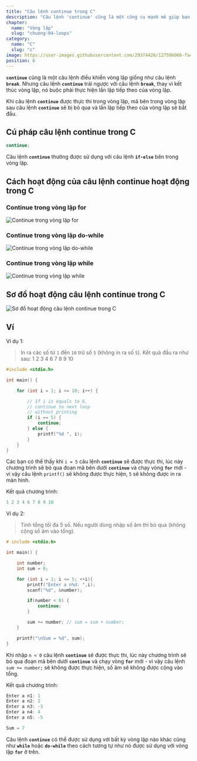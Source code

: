 ```yaml
---
title: "Câu lệnh continue trong C"
description: "Câu lệnh 'continue' cũng là một công cụ mạnh mẽ giúp bạn kiểm soát và điều chỉnh luồng của chương trình giống như 'break' vậy. Nó cho phép bạn bỏ qua một phần của vòng lặp và tiếp tục thực hiện các lệnh tiếp theo dựa trên một điều kiện cụ thể. Cùng xem cách chúng mình sử dụng 'continue' trong lập trình C như thế nào nhé."
chapter:
  name: "Vòng lặp"
  slug: "chuong-04-loops"
category:
  name: "C"
  slug: "c"
image: https://user-images.githubusercontent.com/29374426/127596066-fa46df01-982f-4a72-b6d1-f7d8f5c5a9b3.png
position: 6
---
```


**`continue`** cũng là một câu lệnh điều khiển vòng lặp giống như câu lệnh **`break`**. Nhưng câu lệnh **`continue`** trái ngược với câu lệnh **`break`**, thay vì kết thúc vòng lặp, nó buộc phải thực hiện lần lặp tiếp theo của vòng lặp.

Khi câu lệnh **`continue`** được thực thi trong vòng lặp, mã bên trong vòng lặp sau câu lệnh **`continue`** sẽ bị bỏ qua và lần lặp tiếp theo của vòng lặp sẽ bắt đầu.

## Cú pháp câu lệnh continue trong C

```cpp
continue;
```

Câu lệnh **`continue`** thường được sử dụng với câu lệnh **`if-else`** bên trong vòng lặp.

## Cách hoạt động của câu lệnh continue hoạt động trong C

### Continue trong vòng lặp for

![Continue trong vòng lặp for](https://user-images.githubusercontent.com/29374426/183126659-14f696b2-2349-4012-8dd7-4eb5b82c8170.png)

### Continue trong vòng lặp do-while

![Continue trong vòng lặp do-while](https://user-images.githubusercontent.com/29374426/183126863-bdade997-9ea3-4069-9bd3-e8cd26546505.png)

### Continue trong vòng lặp while

![Continue trong vòng lặp while](https://user-images.githubusercontent.com/29374426/183126835-f795ef01-55f1-4bfa-89a7-843669a1e1e3.png)

## Sơ đồ hoạt động câu lệnh continue trong C

![Sơ đồ hoạt động câu lệnh continue trong C](https://user-images.githubusercontent.com/29374426/183126760-6d1fb767-07c2-4d54-9773-2725d2a99d6c.png)

## Ví

Ví dụ 1:

> In ra các số từ `1` đến `10` trừ số `5` (không in ra số `5`). Kết quả đầu ra như sau: 1 2 3 4 6 7 8 9 10

```cpp
#include <stdio.h>

int main() {

    for (int i = 1; i <= 10; i++) {

        // If i is equals to 6,
        // continue to next loop
        // without printing
        if (i == 5) {
            continue;
        } else {
            printf("%d ", i);
        }
    }
}
```

Các bạn có thể thấy khi `i = 5` câu lệnh **`continue`** sẽ được thực thi, lúc này chương trình sẽ bỏ qua đoạn mã bên dưới **`continue`** và chạy vòng **`for`** mới - vì vậy câu lệnh `printf()` sẽ không được thực hiện, `5` sẽ không được in ra màn hình.

Kết quả chương trình:

```cpp
1 2 3 4 6 7 8 9 10
```

Ví dụ 2:

> Tính tổng tối đa 5 số. Nếu người dùng nhập số âm thì bỏ qua (không cộng số âm vào tổng).

```cpp
# include <stdio.h>

int main() {

    int number;
    int sum = 0;

    for (int i = 1; i <= 5; ++i){
        printf("Enter a n%d: ",i);
        scanf("%d", &number);

        if(number < 0) {
            continue;
        }

        sum += number; // sum = sum + number;
    }

    printf("\nSum = %d", sum);
}
```

Khi nhập `n < 0` câu lệnh **`continue`** sẽ được thực thi, lúc này chương trình sẽ bỏ qua đoạn mã bên dưới **`continue`** và chạy vòng **`for`** mới - vì vậy câu lệnh `sum += number;` sẽ không được thực hiện, số âm sẽ không được cộng vào tổng.

Kết quả chương trình:

```cpp
Enter a n1: 1
Enter a n2: 2
Enter a n3: -3
Enter a n4: 4
Enter a n5: -5

Sum = 7
```

Câu lệnh **`continue`** có thể được sử dụng với bất kỳ vòng lặp nào khác cũng như **`while`** hoặc **`do-while`** theo cách tương tự như nó được sử dụng với vòng lặp **`for`** ở trên.
